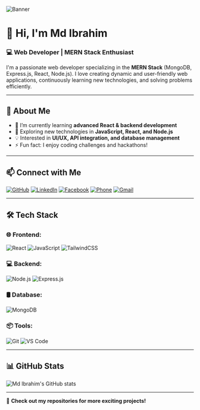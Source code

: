 ![Banner](https://i.ibb.co.com/4w9DTyFy/Ibrahim.png)

# 👋 Hi, I'm Md Ibrahim

### 💻 Web Developer | MERN Stack Enthusiast

I'm a passionate web developer specializing in the **MERN Stack** (MongoDB, Express.js, React, Node.js). I love creating dynamic and user-friendly web applications, continuously learning new technologies, and solving problems efficiently.

---

## 🚀 About Me
- 🔭 I’m currently learning **advanced React & backend development**
- 🌱 Exploring new technologies in **JavaScript, React, and Node.js**
- 💡 Interested in **UI/UX, API integration, and database management**
- ⚡ Fun fact: I enjoy coding challenges and hackathons!

---

## 📫 Connect with Me
[![GitHub](https://img.shields.io/badge/GitHub-000?style=for-the-badge&logo=github&logoColor=white)](https://github.com/mdibrahimofc)
[![LinkedIn](https://img.shields.io/badge/LinkedIn-0A66C2?style=for-the-badge&logo=linkedin&logoColor=white)](https://www.linkedin.com/in/md-ibrahim-624b05315/)
[![Facebook](https://img.shields.io/badge/Facebook-1877F2?style=for-the-badge&logo=facebook&logoColor=white)](https://web.facebook.com/profile.php?id=100015844208078)
[![Phone](https://img.shields.io/badge/Phone-01860373652-brightgreen?style=for-the-badge)](tel:01860373652)
[![Gmail](https://img.shields.io/badge/Gmail-mdibrahimrj314@gmail.com-D14836?style=for-the-badge&logo=gmail&logoColor=white)](mailto:mdibrahimrj314@gmail.com)

---

## 🛠️ Tech Stack
### 🌐 Frontend:
![React](https://img.shields.io/badge/React-61DAFB?style=for-the-badge&logo=react&logoColor=white)
![JavaScript](https://img.shields.io/badge/JavaScript-F7DF1E?style=for-the-badge&logo=javascript&logoColor=black)
![TailwindCSS](https://img.shields.io/badge/TailwindCSS-38B2AC?style=for-the-badge&logo=tailwind-css&logoColor=white)

### 💻 Backend:
![Node.js](https://img.shields.io/badge/Node.js-339933?style=for-the-badge&logo=node.js&logoColor=white)
![Express.js](https://img.shields.io/badge/Express.js-000000?style=for-the-badge&logo=express&logoColor=white)

### 🛢️ Database:
![MongoDB](https://img.shields.io/badge/MongoDB-47A248?style=for-the-badge&logo=mongodb&logoColor=white)

### 📦 Tools:
![Git](https://img.shields.io/badge/Git-F05032?style=for-the-badge&logo=git&logoColor=white)
![VS Code](https://img.shields.io/badge/VS%20Code-007ACC?style=for-the-badge&logo=visual-studio-code&logoColor=white)

---

## 📊 GitHub Stats
![Md Ibrahim's GitHub stats](https://github-readme-stats.vercel.app/api?username=mdibrahimofc&show_icons=true&theme=radical)

---

🔗 **Check out my repositories for more exciting projects!**
